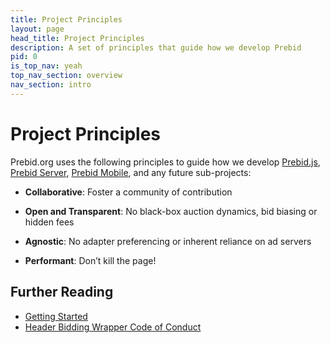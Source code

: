 ```yaml
---
title: Project Principles
layout: page
head_title: Project Principles
description: A set of principles that guide how we develop Prebid
pid: 0
is_top_nav: yeah
top_nav_section: overview
nav_section: intro
---
```


<div class="bs-docs-section" markdown="1">

# Project Principles

Prebid.org uses the following principles to guide how we develop [Prebid.js]({{site.baseurl}}/overview/getting-started.html), [Prebid Server]({{site.baseurl}}/dev-docs/get-started-with-prebid-server.html), [Prebid Mobile]({{site.baseurl}}/prebid-mobile/), and any future sub-projects:

+ **Collaborative**: Foster a community of contribution

+ **Open and Transparent**: No black-box auction dynamics, bid biasing or hidden fees

+ **Agnostic**: No adapter preferencing or inherent reliance on ad servers

+ **Performant**: Don’t kill the page!

## Further Reading

+ [Getting Started]({{site.baseurl}}/overview/getting-started.html)
+ [Header Bidding Wrapper Code of Conduct]({{site.baseurl}}/wrapper_code_of_conduct.html)

</div>
